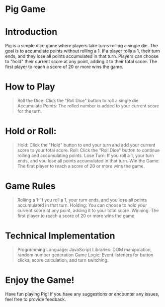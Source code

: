 # Pig Game

# Introduction

Pig is a simple dice game where players take turns rolling a single die. The goal is to accumulate points without rolling a 1. If a player rolls a 1, their turn ends, and they lose all points accumulated in that turn. Players can choose to "hold" their current score at any point, adding it to their total score. The first player to reach a score of 20 or more wins the game.

# How to Play

> Roll the Dice: Click the "Roll Dice" button to roll a single die.
> Accumulate Points: The rolled number is added to your current score for the turn.

# Hold or Roll:

> Hold: Click the "Hold" button to end your turn and add your current score to your total score.
> Roll: Click the "Roll Dice" button to continue rolling and accumulating points.
> Lose Turn: If you roll a 1, your turn ends, and you lose all points accumulated in that turn.
> Win the Game: The first player to reach a score of 20 or more wins the game.

# Game Rules

> Rolling a 1: If you roll a 1, your turn ends, and you lose all points accumulated in that turn.
> Holding: You can choose to hold your current score at any point, adding it to your total score.
> Winning: The first player to reach a score of 20 or more wins the game.

# Technical Implementation

> Programming Language: JavaScript
> Libraries: DOM manipulation, random number generation
> Game Logic: Event listeners for button clicks, score calculation, and turn switching.

# Enjoy the Game!

Have fun playing Pig! If you have any suggestions or encounter any issues, feel free to provide feedback.
